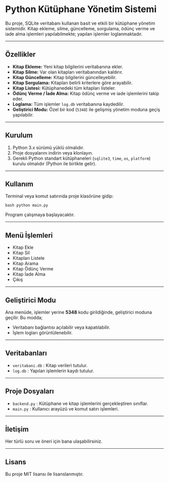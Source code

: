 # Python Kütüphane Yönetim Sistemi

Bu proje, SQLite veritabanı kullanan basit ve etkili bir kütüphane yönetim sistemidir. Kitap ekleme, silme, güncelleme, sorgulama, ödünç verme ve iade alma işlemleri yapılabilmekte; yapılan işlemler loglanmaktadır.

---

## Özellikler

- **Kitap Ekleme:** Yeni kitap bilgilerini veritabanına ekler.
- **Kitap Silme:** Var olan kitapları veritabanından kaldırır.
- **Kitap Güncelleme:** Kitap bilgilerini güncelleyebilir.
- **Kitap Sorgulama:** Kitapları belirli kriterlere göre arayabilir.
- **Kitap Listesi:** Kütüphanedeki tüm kitapları listeler.
- **Ödünç Verme / İade Alma:** Kitap ödünç verme ve iade işlemlerini takip eder.
- **Loglama:** Tüm işlemler `log.db` veritabanına kaydedilir.
- **Geliştirici Modu:** Özel bir kod (`5348`) ile gelişmiş yönetim moduna geçiş yapılabilir.

---

## Kurulum

1. Python 3.x sürümü yüklü olmalıdır.
2. Proje dosyalarını indirin veya klonlayın.
3. Gerekli Python standart kütüphaneleri (`sqlite3`, `time`, `os`, `platform`) kurulu olmalıdır (Python ile birlikte gelir).

---

## Kullanım

Terminal veya komut satırında proje klasörüne gidip:

```bash python main.py ```

Program çalışmaya başlayacaktır.

---

## Menü İşlemleri

- Kitap Ekle  
- Kitap Sil  
- Kitapları Listele  
- Kitap Arama  
- Kitap Ödünç Verme  
- Kitap İade Alma  
- Çıkış  

---

## Geliştirici Modu

Ana menüde, işlemler yerine **5348** kodu girildiğinde, geliştirici moduna geçilir. Bu modda;  

- Veritabanı bağlantısı açılabilir veya kapatılabilir.  
- İşlem logları görüntülenebilir.  

---

## Veritabanları

- `veritabani.db` : Kitap verileri tutulur.  
- `log.db` : Yapılan işlemlerin kaydı tutulur.  

---

## Proje Dosyaları

- `backend.py` : Kütüphane ve kitap işlemlerini gerçekleştiren sınıflar.  
- `main.py` : Kullanıcı arayüzü ve komut satırı işlemleri.  

---

## İletişim

Her türlü soru ve öneri için bana ulaşabilirsiniz.  

---

## Lisans

Bu proje MIT lisansı ile lisanslanmıştır.
